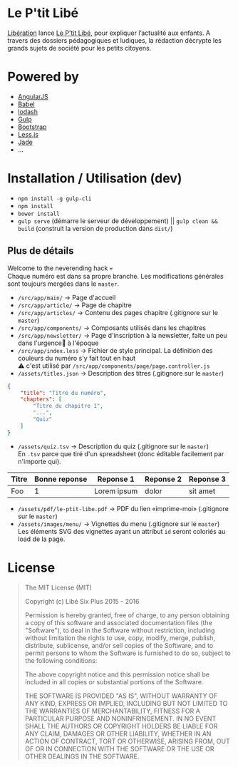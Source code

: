 # Le P'tit Libé

[Libération](http://www.liberation.fr) lance [Le P’tit Libé](http://www.liberation.fr/apps/ptit-libe), pour expliquer l’actualité aux enfants. A travers des dossiers pédagogiques et ludiques, la rédaction décrypte les grands sujets de société pour les petits citoyens.

# Powered by

* [AngularJS](https://github.com/angular/angular.js)
* [Babel](https://github.com/babel/babel)
* [lodash](https://github.com/lodash/lodash)
* [Gulp](https://github.com/gulpjs/gulp)
* [Bootstrap](https://github.com/twbs/bootstrap)
* [Less.js](https://github.com/less/less.js)
* [Jade](https://github.com/jadejs/jade)
* ...

# Installation / Utilisation (dev)

* `npm install -g gulp-cli`
* `npm install`
* `bower install`
* `gulp serve` (démarre le serveur de développement) || `gulp clean && build` (construit la version de production dans `dist/`)

## Plus de détails

Welcome to the neverending hack 💀  
Chaque numéro est dans sa propre branche. Les modifications générales sont toujours mergées dans le `master`.  

* `/src/app/main/` → Page d'accueil
* `/src/app/article/` → Page de chapitre
* `/src/app/articles/` → Contenu des pages chapitre (.gitignore sur le `master`)
* `/src/app/components/` → Composants utilisés dans les chapitres
* `/src/app/newsletter/` → Page d'inscription à la newsletter, faite un peu dans l'urgence🚨 à l'époque
* `/src/app/index.less` → Fichier de style principal. La définition des couleurs du numéro s'y fait tout en haut  
⚠️ c'est utilisé par `/src/app/components/page/page.controller.js`
* `/assets/titles.json` → Description des titres (.gitignore sur le `master`)
```json
{
    "title": "Titre du numéro",
    "chapters": [
        "Titre du chapitre 1",
        "...",
        "Quiz"
    ]
}
```
* `/assets/quiz.tsv` → Description du quiz (.gitignore sur le `master`)  
En `.tsv` parce que tiré d'un spreadsheet (donc éditable facilement par n'importe qui).

| Titre | Bonne reponse | Reponse 1   | Reponse 2 | Reponse 3 |
| ----- | ------------- | ----------- | --------- | --------- |
| Foo   | 1             | Lorem ipsum | dolor     | sit amet  |

* `/assets/pdf/le-ptit-libe.pdf` → PDF du lien «imprime-moi» (.gitignore sur le `master`)
* `/assets/images/menu/` → Vignettes du menu (.gitignore sur le `master`)  
Les éléments SVG des vignettes ayant un attribut `id` seront coloriés au load de la page.

# License

> The MIT License (MIT)
>
> Copyright (c) Libé Six Plus 2015 - 2016
>
> Permission is hereby granted, free of charge, to any person obtaining a copy
> of this software and associated documentation files (the "Software"), to deal
> in the Software without restriction, including without limitation the rights
> to use, copy, modify, merge, publish, distribute, sublicense, and/or sell
> copies of the Software, and to permit persons to whom the Software is
> furnished to do so, subject to the following conditions:
>
> The above copyright notice and this permission notice shall be included in
> all copies or substantial portions of the Software.
>
> THE SOFTWARE IS PROVIDED "AS IS", WITHOUT WARRANTY OF ANY KIND, EXPRESS OR
> IMPLIED, INCLUDING BUT NOT LIMITED TO THE WARRANTIES OF MERCHANTABILITY,
> FITNESS FOR A PARTICULAR PURPOSE AND NONINFRINGEMENT. IN NO EVENT SHALL THE
> AUTHORS OR COPYRIGHT HOLDERS BE LIABLE FOR ANY CLAIM, DAMAGES OR OTHER
> LIABILITY, WHETHER IN AN ACTION OF CONTRACT, TORT OR OTHERWISE, ARISING FROM,
> OUT OF OR IN CONNECTION WITH THE SOFTWARE OR THE USE OR OTHER DEALINGS IN
> THE SOFTWARE.
